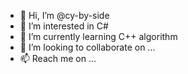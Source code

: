 - 👋 Hi, I’m @cy-by-side
- 👀 I’m interested in C#
- 🌱 I’m currently learning C++ algorithm
- 💞️ I’m looking to collaborate on ...
- 📫 Reach me on ...

<!---
cy-by-side/cy-by-side is a ✨ special ✨ repository because its `README.md` (this file) appears on your GitHub profile.
You can click the Preview link to take a look at your changes.
--->
